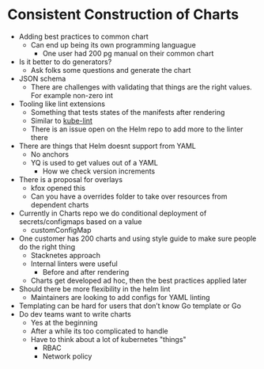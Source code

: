 # Consistent Construction of Charts

- Adding best practices to common chart
  - Can end up being its own programming languague
     - One user had 200 pg manual on their common chart
- Is it better to do generators?
  - Ask folks some questions and generate the chart
- JSON schema
  - There are challenges with validating that things are the right values. For example non-zero int
- Tooling like lint extensions
  - Something that tests states of the manifests after rendering
  - Similar to [kube-lint](https://github.com/viglesiasce/kube-lint)
  - There is an issue open on the Helm repo to add more to the linter there
- There are things that Helm doesnt support from YAML
  - No anchors
  - YQ is used to get values out of a YAML
    - How we check version increments
- There is a proposal for overlays
  - kfox opened this
  - Can you have a overrides folder to take over resources from dependent charts
- Currently in Charts repo we do conditional deployment of secrets/configmaps based on a value
  - customConfigMap
- One customer has 200 charts and using style guide to make sure people do the right thing
  - Stacknetes approach
  - Internal linters were useful
    - Before and after rendering
  - Charts get developed ad hoc, then the best practices applied later
- Should there be more flexibility in the helm lint
  - Maintainers are looking to add configs for YAML linting
- Templating can be hard for users that don’t know Go template or Go
- Do dev teams want to write charts	
  - Yes at the beginning
  - After a while its too complicated to handle
  - Have to think about a lot of kubernetes "things"
    - RBAC
    - Network policy
